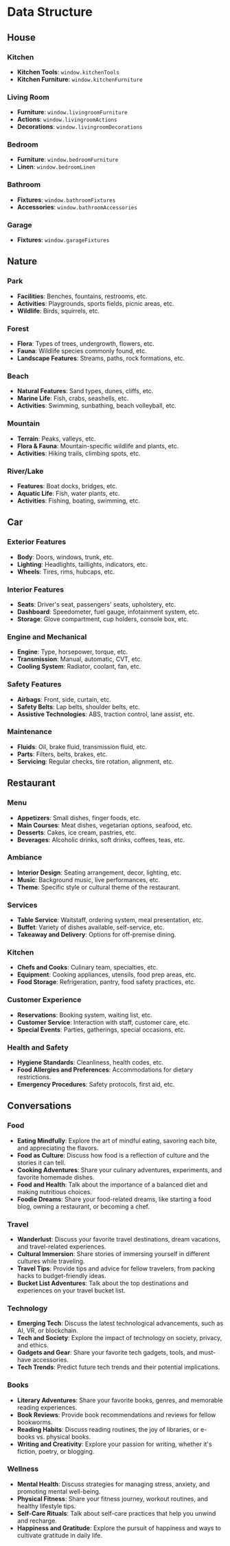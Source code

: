 # Data Structure

## House

### Kitchen
- **Kitchen Tools**: `window.kitchenTools`
- **Kitchen Furniture**: `window.kitchenFurniture`

### Living Room
- **Furniture**: `window.livingroomFurniture`
- **Actions**: `window.livingroomActions`
- **Decorations**: `window.livingroomDecorations`

### Bedroom
- **Furniture**: `window.bedroomFurniture`
- **Linen**: `window.bedroomLinen`

### Bathroom
- **Fixtures**: `window.bathroomFixtures`
- **Accessories**: `window.bathroomAccessories`

### Garage
- **Fixtures**: `window.garageFixtures`

## Nature

### Park
- **Facilities**: Benches, fountains, restrooms, etc.
- **Activities**: Playgrounds, sports fields, picnic areas, etc.
- **Wildlife**: Birds, squirrels, etc.

### Forest
- **Flora**: Types of trees, undergrowth, flowers, etc.
- **Fauna**: Wildlife species commonly found, etc.
- **Landscape Features**: Streams, paths, rock formations, etc.

### Beach
- **Natural Features**: Sand types, dunes, cliffs, etc.
- **Marine Life**: Fish, crabs, seashells, etc.
- **Activities**: Swimming, sunbathing, beach volleyball, etc.

### Mountain
- **Terrain**: Peaks, valleys, etc.
- **Flora & Fauna**: Mountain-specific wildlife and plants, etc.
- **Activities**: Hiking trails, climbing spots, etc.

### River/Lake
- **Features**: Boat docks, bridges, etc.
- **Aquatic Life**: Fish, water plants, etc.
- **Activities**: Fishing, boating, swimming, etc.

## Car

### Exterior Features
- **Body**: Doors, windows, trunk, etc.
- **Lighting**: Headlights, taillights, indicators, etc.
- **Wheels**: Tires, rims, hubcaps, etc.

### Interior Features
- **Seats**: Driver's seat, passengers' seats, upholstery, etc.
- **Dashboard**: Speedometer, fuel gauge, infotainment system, etc.
- **Storage**: Glove compartment, cup holders, console box, etc.

### Engine and Mechanical
- **Engine**: Type, horsepower, torque, etc.
- **Transmission**: Manual, automatic, CVT, etc.
- **Cooling System**: Radiator, coolant, fan, etc.

### Safety Features
- **Airbags**: Front, side, curtain, etc.
- **Safety Belts**: Lap belts, shoulder belts, etc.
- **Assistive Technologies**: ABS, traction control, lane assist, etc.

### Maintenance
- **Fluids**: Oil, brake fluid, transmission fluid, etc.
- **Parts**: Filters, belts, brakes, etc.
- **Servicing**: Regular checks, tire rotation, alignment, etc.

## Restaurant

### Menu
- **Appetizers**: Small dishes, finger foods, etc.
- **Main Courses**: Meat dishes, vegetarian options, seafood, etc.
- **Desserts**: Cakes, ice cream, pastries, etc.
- **Beverages**: Alcoholic drinks, soft drinks, coffees, teas, etc.

### Ambiance
- **Interior Design**: Seating arrangement, decor, lighting, etc.
- **Music**: Background music, live performances, etc.
- **Theme**: Specific style or cultural theme of the restaurant.

### Services
- **Table Service**: Waitstaff, ordering system, meal presentation, etc.
- **Buffet**: Variety of dishes available, self-service, etc.
- **Takeaway and Delivery**: Options for off-premise dining.

### Kitchen
- **Chefs and Cooks**: Culinary team, specialties, etc.
- **Equipment**: Cooking appliances, utensils, food prep areas, etc.
- **Food Storage**: Refrigeration, pantry, food safety practices, etc.

### Customer Experience
- **Reservations**: Booking system, waiting list, etc.
- **Customer Service**: Interaction with staff, customer care, etc.
- **Special Events**: Parties, gatherings, special occasions, etc.

### Health and Safety
- **Hygiene Standards**: Cleanliness, health codes, etc.
- **Food Allergies and Preferences**: Accommodations for dietary restrictions.
- **Emergency Procedures**: Safety protocols, first aid, etc.

## Conversations

### Food
- **Eating Mindfully**: Explore the art of mindful eating, savoring each bite, and appreciating the flavors.
- **Food as Culture**: Discuss how food is a reflection of culture and the stories it can tell.
- **Cooking Adventures**: Share your culinary adventures, experiments, and favorite homemade dishes.
- **Food and Health**: Talk about the importance of a balanced diet and making nutritious choices.
- **Foodie Dreams**: Share your food-related dreams, like starting a food blog, owning a restaurant, or becoming a chef.

### Travel
- **Wanderlust**: Discuss your favorite travel destinations, dream vacations, and travel-related experiences.
- **Cultural Immersion**: Share stories of immersing yourself in different cultures while traveling.
- **Travel Tips**: Provide tips and advice for fellow travelers, from packing hacks to budget-friendly ideas.
- **Bucket List Adventures**: Talk about the top destinations and experiences on your travel bucket list.

### Technology
- **Emerging Tech**: Discuss the latest technological advancements, such as AI, VR, or blockchain.
- **Tech and Society**: Explore the impact of technology on society, privacy, and ethics.
- **Gadgets and Gear**: Share your favorite tech gadgets, tools, and must-have accessories.
- **Tech Trends**: Predict future tech trends and their potential implications.

### Books
- **Literary Adventures**: Share your favorite books, genres, and memorable reading experiences.
- **Book Reviews**: Provide book recommendations and reviews for fellow bookworms.
- **Reading Habits**: Discuss reading routines, the joy of libraries, or e-books vs. physical books.
- **Writing and Creativity**: Explore your passion for writing, whether it's fiction, poetry, or blogging.

### Wellness
- **Mental Health**: Discuss strategies for managing stress, anxiety, and promoting mental well-being.
- **Physical Fitness**: Share your fitness journey, workout routines, and healthy lifestyle tips.
- **Self-Care Rituals**: Talk about self-care practices that help you unwind and recharge.
- **Happiness and Gratitude**: Explore the pursuit of happiness and ways to cultivate gratitude in daily life.
